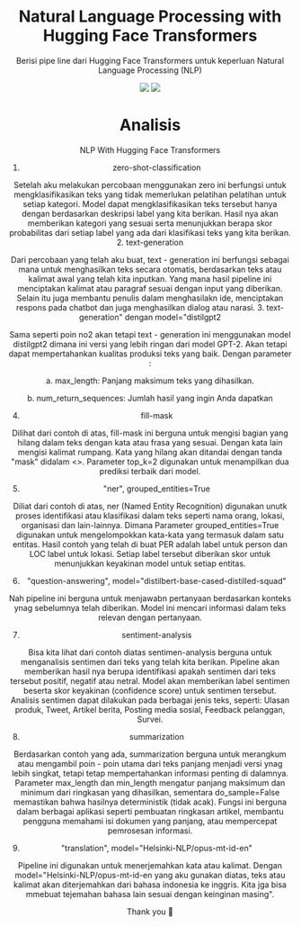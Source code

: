 <h1 align="center"> Natural Language Processing with Hugging Face Transformers </h1>
<p align="center"> Berisi pipe line dari Hugging Face Transformers untuk keperluan Natural Language Processing (NLP) </p>

<div align="center">

<img src="https://img.shields.io/badge/python-3670A0?style=for-the-badge&logo=python&logoColor=ffdd54">
<img src="https://img.shields.io/badge/jupyter-%23FA0F00.svg?style=for-the-badge&logo=jupyter&logoColor=white">

<h1 align="center"> Analisis </h1>

NLP With Hugging Face Transformers

1. zero-shot-classification

  Setelah aku melakukan percobaan menggunakan zero ini berfungsi untuk mengklasifikasikan teks yang tidak memerlukan pelatihan pelatihan untuk setiap kategori. Model dapat mengklasifikasikan teks tersebut hanya dengan berdasarkan deskripsi label yang kita berikan. Hasil nya akan memberikan kategori yang sesuai serta menunjukkan berapa  skor probabilitas dari setiap label yang ada dari klasifikasi teks yang kita berikan.
2. text-generation
  
  Dari percobaan yang telah aku buat, text - generation ini berfungsi sebagai mana untuk menghasilkan teks secara otomatis, berdasarkan teks atau kalimat awal yang telah kita inputkan. Yang mana hasil pipeline ini menciptakan kalimat atau paragraf sesuai dengan input yang diberikan. Selain itu juga membantu penulis dalam menghasilakn ide, menciptakan respons pada chatbot dan juga menghasilkan dialog atau narasi.
3. text-generation" dengan model="distilgpt2

  Sama seperti poin no2 akan tetapi text - generation ini menggunakan model distilgpt2 dimana ini versi yang lebih ringan dari model GPT-2. Akan tetapi dapat mempertahankan kualitas produksi teks yang baik. Dengan parameter :

  a. max_length: Panjang maksimum teks yang dihasilkan.

  b. num_return_sequences: Jumlah hasil yang ingin Anda dapatkan

4. fill-mask

  Dilihat dari contoh di atas, fill-mask ini berguna untuk mengisi bagian yang hilang dalam teks dengan kata atau frasa yang sesuai. Dengan kata lain mengisi kalimat rumpang. Kata yang hilang akan ditandai dengan tanda "mask" didalam <>. Parameter top_k=2 digunakan untuk menampilkan dua prediksi terbaik dari model.

5. "ner", grouped_entities=True

  Diliat dari contoh di atas, ner (Named Entity Recognition) digunakan unutk proses identifikasi atau klasifikasi dalam teks seperti nama orang, lokasi, organisasi dan lain-lainnya. Dimana Parameter grouped_entities=True digunakan untuk mengelompokkan kata-kata yang termasuk dalam satu entitas. Hasil contoh yang telah di buat PER adalah label untuk person dan LOC label untuk lokasi. Setiap label tersebut diberikan skor untuk menunjukkan keyakinan model untuk setiap entitas.

6. "question-answering", model="distilbert-base-cased-distilled-squad"

  Nah pipeline ini berguna untuk menjawabn pertanyaan berdasarkan konteks ynag sebelumnya telah diberikan. Model ini mencari informasi dalam teks relevan dengan pertanyaan.

7. sentiment-analysis

  Bisa kita lihat dari contoh diatas sentimen-analysis berguna untuk menganalisis sentimen dari teks yang telah kita berikan. Pipeline akan memberikan hasil nya berupa identifikasi apakah sentimen dari teks tersebut positif, negatif atau netral. Model akan memberikan label sentimen beserta skor keyakinan (confidence score) untuk sentimen tersebut. Analisis sentimen dapat dilakukan pada berbagai jenis teks, seperti:
Ulasan produk, Tweet, Artikel berita, Posting media sosial, Feedback pelanggan, Survei.

8. summarization

  Berdasarkan contoh yang ada, summarization berguna untuk merangkum atau mengambil poin - poin utama dari teks panjang menjadi versi ynag lebih singkat, tetapi tetap mempertahankan informasi penting di dalamnya.  Parameter max_length dan min_length mengatur panjang maksimum dan minimum dari ringkasan yang dihasilkan, sementara do_sample=False memastikan bahwa hasilnya deterministik (tidak acak). Fungsi ini berguna dalam berbagai aplikasi seperti pembuatan ringkasan artikel, membantu pengguna memahami isi dokumen yang panjang, atau mempercepat pemrosesan informasi.

9. "translation", model="Helsinki-NLP/opus-mt-id-en"

  Pipeline ini digunakan untuk menerjemahkan kata atau kalimat. Dengan model="Helsinki-NLP/opus-mt-id-en yang aku gunakan diatas, teks atau kalimat akan diterjemahkan dari bahasa indonesia ke inggris. Kita jga bisa mmebuat tejemahan bahasa lain sesuai dengan keinginan masing".

  Thank you 🫡

